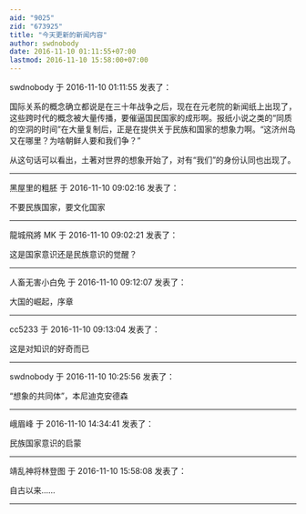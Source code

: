 ```yaml
---
aid: "9025"
zid: "673925"
title: "今天更新的新闻内容"
author: swdnobody
date: 2016-11-10 01:11:55+07:00
lastmod: 2016-11-10 15:58:00+07:00
---
```


swdnobody 于 2016-11-10 01:11:55 发表了：

国际关系的概念确立都说是在三十年战争之后，现在在元老院的新闻纸上出现了，这些跨时代的概念被大量传播，要催逼国民国家的成形啊。报纸小说之类的“同质的空洞的时间”在大量复制后，正是在提供关于民族和国家的想象力啊。“这济州岛又在哪里？为啥朝鲜人要和我们争？”

从这句话可以看出，土著对世界的想象开始了，对有“我们”的身份认同也出现了。

---

黑屋里的粗胚 于 2016-11-10 09:02:16 发表了：

不要民族国家，要文化国家

---

龍城飛將 MK 于 2016-11-10 09:02:21 发表了：

这是国家意识还是民族意识的觉醒？

---

人畜无害小白免 于 2016-11-10 09:12:07 发表了：

大国的崛起，序章

---

cc5233 于 2016-11-10 09:13:04 发表了：

这是对知识的好奇而已

---

swdnobody 于 2016-11-10 10:25:56 发表了：

“想象的共同体”，本尼迪克安德森

---

峨眉峰 于 2016-11-10 14:34:41 发表了：

民族国家意识的启蒙

---

靖乱神将林登图 于 2016-11-10 15:58:08 发表了：

自古以来……

---
